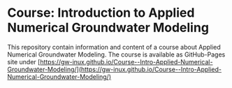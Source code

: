 # Course: Introduction to Applied Numerical Groundwater Modeling

This repository contain information and content of a course about Applied Numerical Groundwater Modeling. The course is available as GitHub-Pages site under [https://gw-inux.github.io/Course--Intro-Applied-Numerical-Groundwater-Modeling/](https://gw-inux.github.io/Course--Intro-Applied-Numerical-Groundwater-Modeling/)
